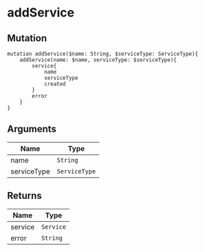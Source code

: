 # addService

## Mutation

```
mutation addService($name: String, $serviceType: ServiceType){
    addService(name: $name, serviceType: $serviceType){
        service{
            name
            serviceType
            created
        }
        error
    }
}
```

## Arguments

Name | Type
---- | ---- 
name | `String`
serviceType | `ServiceType`

## Returns

Name | Type
---- | ----
service | `Service`
error | `String`
